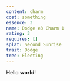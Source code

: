 ```yaml
---
content: charm
cost: something
essence: 3
name: Dodge e3 Charm 1
rating: 3
requires: []
splat: Second Sunrise
trait: Dodge
tree: Fleeting
---
```


Hello **world**!
